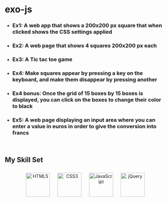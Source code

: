 # exo-js

 
- ### Ex1: A web app that shows a 200x200 px square that when clicked shows the CSS settings applied
- ### Ex2: A web page that shows 4 squares 200x200 px each 
- ### Ex3: A Tic tac toe game 
- ### Ex4: Make squares appear by pressing a key on the keyboard, and make them disappear by pressing another
- ### Ex4 bonus: Once the grid of 15 boxes by 15 boxes is displayed, you can click on the boxes to change their color to black
- ### Ex5: A web page displaying an input area where you can enter a value in euros in order to give the conversion into francs
  

<br/>  


## My Skill Set  
<div align="center">  
<a href="https://en.wikipedia.org/wiki/HTML5" target="_blank"><img style="margin: 10px" src="https://profilinator.rishav.dev/skills-assets/html5-original-wordmark.svg" alt="HTML5" height="75" /></a>  
<a href="https://www.w3schools.com/css/" target="_blank"><img style="margin: 10px" src="https://profilinator.rishav.dev/skills-assets/css3-original-wordmark.svg" alt="CSS3" height="75" /></a>  
<a href="https://www.javascript.com/" target="_blank"><img style="margin: 10px" src="https://profilinator.rishav.dev/skills-assets/javascript-original.svg" alt="JavaScript" height="75" /></a>  
<a href="https://jquery.com/" target="_blank"><img style="margin: 10px" src="https://profilinator.rishav.dev/skills-assets/jquery.png" alt="jQuery" height="75" /></a>  
</div>
